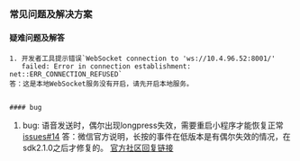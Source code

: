 ### 常见问题及解决方案

#### 疑难问题及解答
```
1. 开发者工具提示错误`WebSocket connection to 'ws://10.4.96.52:8001/' 
   failed: Error in connection establishment: net::ERR_CONNECTION_REFUSED`
答：这是本地WebSocket服务没有开启，请先开启本地服务。


#### bug
```
1. bug: 语音发送时，偶尔出现longpress失效，需要重启小程序才能恢复正常 [issues#14](https://github.com/unmagic/wechat-im/issues/14)
答：微信官方说明，长按的事件在低版本是有偶尔失效的情况，在sdk2.1.0之后才修复的。
   [官方社区回复链接](https://developers.weixin.qq.com/blogdetail?action=get_post_info&docid=000c4254c706005604e6356cc5c800&highline=longpress)





